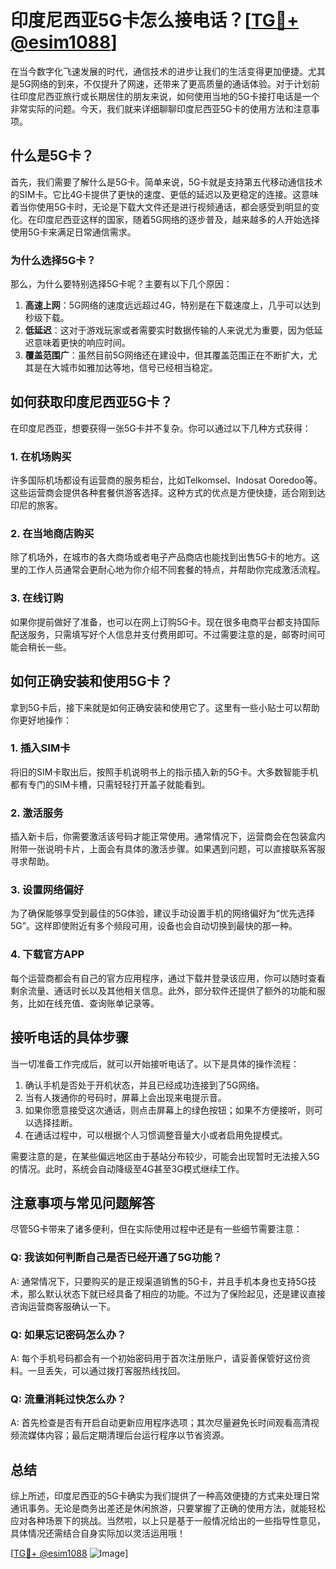 # 印度尼西亚5G卡怎么接电话？[[TG💪+ @esim1088](https://t.me/s/esim1088)]

在当今数字化飞速发展的时代，通信技术的进步让我们的生活变得更加便捷。尤其是5G网络的到来，不仅提升了网速，还带来了更高质量的通话体验。对于计划前往印度尼西亚旅行或长期居住的朋友来说，如何使用当地的5G卡接打电话是一个非常实际的问题。今天，我们就来详细聊聊印度尼西亚5G卡的使用方法和注意事项。

## 什么是5G卡？

首先，我们需要了解什么是5G卡。简单来说，5G卡就是支持第五代移动通信技术的SIM卡。它比4G卡提供了更快的速度、更低的延迟以及更稳定的连接。这意味着当你使用5G卡时，无论是下载大文件还是进行视频通话，都会感受到明显的变化。在印度尼西亚这样的国家，随着5G网络的逐步普及，越来越多的人开始选择使用5G卡来满足日常通信需求。

### 为什么选择5G卡？

那么，为什么要特别选择5G卡呢？主要有以下几个原因：

1. **高速上网**：5G网络的速度远远超过4G，特别是在下载速度上，几乎可以达到秒级下载。
2. **低延迟**：这对于游戏玩家或者需要实时数据传输的人来说尤为重要，因为低延迟意味着更快的响应时间。
3. **覆盖范围广**：虽然目前5G网络还在建设中，但其覆盖范围正在不断扩大，尤其是在大城市如雅加达等地，信号已经相当稳定。

## 如何获取印度尼西亚5G卡？

在印度尼西亚，想要获得一张5G卡并不复杂。你可以通过以下几种方式获得：

### 1. 在机场购买

许多国际机场都设有运营商的服务柜台，比如Telkomsel、Indosat Ooredoo等。这些运营商会提供各种套餐供游客选择。这种方式的优点是方便快捷，适合刚到达印尼的旅客。

### 2. 在当地商店购买

除了机场外，在城市的各大商场或者电子产品商店也能找到出售5G卡的地方。这里的工作人员通常会更耐心地为你介绍不同套餐的特点，并帮助你完成激活流程。

### 3. 在线订购

如果你提前做好了准备，也可以在网上订购5G卡。现在很多电商平台都支持国际配送服务，只需填写好个人信息并支付费用即可。不过需要注意的是，邮寄时间可能会稍长一些。

## 如何正确安装和使用5G卡？

拿到5G卡后，接下来就是如何正确安装和使用它了。这里有一些小贴士可以帮助你更好地操作：

### 1. 插入SIM卡

将旧的SIM卡取出后，按照手机说明书上的指示插入新的5G卡。大多数智能手机都有专门的SIM卡槽，只需轻轻打开盖子就能看到。

### 2. 激活服务

插入新卡后，你需要激活该号码才能正常使用。通常情况下，运营商会在包装盒内附带一张说明卡片，上面会有具体的激活步骤。如果遇到问题，可以直接联系客服寻求帮助。

### 3. 设置网络偏好

为了确保能够享受到最佳的5G体验，建议手动设置手机的网络偏好为“优先选择5G”。这样即使附近有多个频段可用，设备也会自动切换到最快的那一种。

### 4. 下载官方APP

每个运营商都会有自己的官方应用程序，通过下载并登录该应用，你可以随时查看剩余流量、通话时长以及其他相关信息。此外，部分软件还提供了额外的功能和服务，比如在线充值、查询账单记录等。

## 接听电话的具体步骤

当一切准备工作完成后，就可以开始接听电话了。以下是具体的操作流程：

1. 确认手机是否处于开机状态，并且已经成功连接到了5G网络。
2. 当有人拨通你的号码时，屏幕上会出现来电提示音。
3. 如果你愿意接受这次通话，则点击屏幕上的绿色按钮；如果不方便接听，则可以选择挂断。
4. 在通话过程中，可以根据个人习惯调整音量大小或者启用免提模式。

需要注意的是，在某些偏远地区由于基站分布较少，可能会出现暂时无法接入5G的情况。此时，系统会自动降级至4G甚至3G模式继续工作。

## 注意事项与常见问题解答

尽管5G卡带来了诸多便利，但在实际使用过程中还是有一些细节需要注意：

### Q: 我该如何判断自己是否已经开通了5G功能？
A: 通常情况下，只要购买的是正规渠道销售的5G卡，并且手机本身也支持5G技术，那么默认状态下就已经具备了相应的功能。不过为了保险起见，还是建议直接咨询运营商客服确认一下。

### Q: 如果忘记密码怎么办？
A: 每个手机号码都会有一个初始密码用于首次注册账户，请妥善保管好这份资料。一旦丢失，可以通过拨打客服热线找回。

### Q: 流量消耗过快怎么办？
A: 首先检查是否有开启自动更新应用程序选项；其次尽量避免长时间观看高清视频流媒体内容；最后定期清理后台运行程序以节省资源。

## 总结

综上所述，印度尼西亚的5G卡确实为我们提供了一种高效便捷的方式来处理日常通讯事务。无论是商务出差还是休闲旅游，只要掌握了正确的使用方法，就能轻松应对各种场景下的挑战。当然啦，以上只是基于一般情况给出的一些指导性意见，具体情况还需结合自身实际加以灵活运用哦！

[[TG💪+ @esim1088](https://t.me/s/esim1088) ![Image](https://i.postimg.cc/4NQfJmqS/Snipaste-2025-05-13-00-14-12.png)]